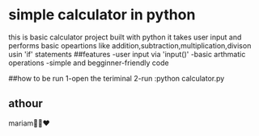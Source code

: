 # simple calculator in python
this is basic calculator project built with python 
it takes user input and performs basic opeartions
like addition,subtraction,multiplication,divison
usin 'if' statements
##features
-user input via 'input()'
-basic arthmatic operations
-simple and begginner-friendly code

##how to be run
1-open the teriminal
2-run :python calculator.py

## athour
mariam👩‍💻❤️
